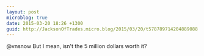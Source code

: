 ```yaml
---
layout: post
microblog: true
date: 2015-03-20 18:26 +1300
guid: http://JacksonOfTrades.micro.blog/2015/03/20/t578789714204889088.html
---
```

@vnsnow But I mean, isn't the 5 million dollars worth it?
